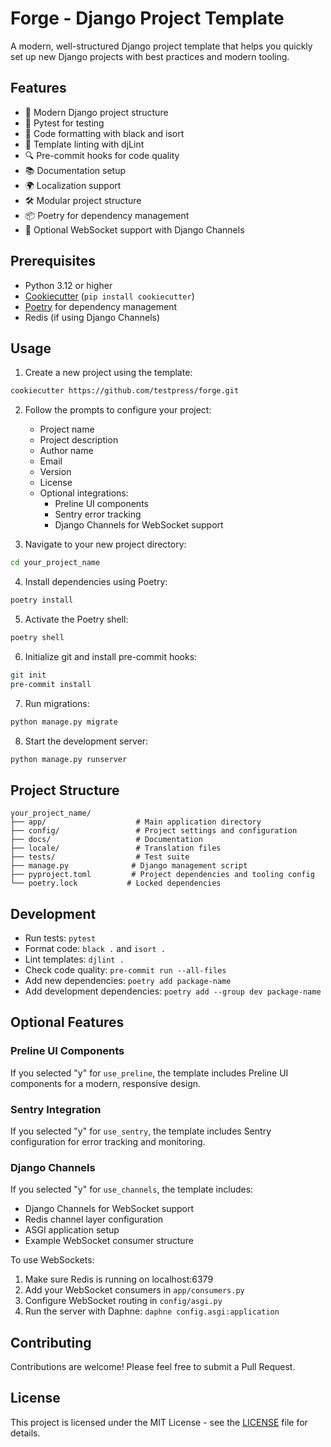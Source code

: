# Forge - Django Project Template

A modern, well-structured Django project template that helps you quickly set up new Django projects with best practices and modern tooling.

## Features

- 🚀 Modern Django project structure
- 🧪 Pytest for testing
- 🎨 Code formatting with black and isort
- 📝 Template linting with djLint
- 🔍 Pre-commit hooks for code quality
- 📚 Documentation setup
- 🌍 Localization support
- 🛠️ Modular project structure
- 📦 Poetry for dependency management
- 🔄 Optional WebSocket support with Django Channels

## Prerequisites

- Python 3.12 or higher
- [Cookiecutter](https://cookiecutter.readthedocs.io/) (`pip install cookiecutter`)
- [Poetry](https://python-poetry.org/) for dependency management
- Redis (if using Django Channels)

## Usage

1. Create a new project using the template:

```bash
cookiecutter https://github.com/testpress/forge.git
```

2. Follow the prompts to configure your project:
   - Project name
   - Project description
   - Author name
   - Email
   - Version
   - License
   - Optional integrations:
     - Preline UI components
     - Sentry error tracking
     - Django Channels for WebSocket support

3. Navigate to your new project directory:
```bash
cd your_project_name
```

4. Install dependencies using Poetry:
```bash
poetry install
```

5. Activate the Poetry shell:
```bash
poetry shell
```

6. Initialize git and install pre-commit hooks:
```bash
git init
pre-commit install
```

7. Run migrations:
```bash
python manage.py migrate
```

8. Start the development server:
```bash
python manage.py runserver
```

## Project Structure

```
your_project_name/
├── app/                    # Main application directory
├── config/                 # Project settings and configuration
├── docs/                   # Documentation
├── locale/                 # Translation files
├── tests/                  # Test suite
├── manage.py              # Django management script
├── pyproject.toml         # Project dependencies and tooling config
└── poetry.lock           # Locked dependencies
```

## Development

- Run tests: `pytest`
- Format code: `black .` and `isort .`
- Lint templates: `djlint .`
- Check code quality: `pre-commit run --all-files`
- Add new dependencies: `poetry add package-name`
- Add development dependencies: `poetry add --group dev package-name`

## Optional Features

### Preline UI Components
If you selected "y" for `use_preline`, the template includes Preline UI components for a modern, responsive design.

### Sentry Integration
If you selected "y" for `use_sentry`, the template includes Sentry configuration for error tracking and monitoring.

### Django Channels
If you selected "y" for `use_channels`, the template includes:
- Django Channels for WebSocket support
- Redis channel layer configuration
- ASGI application setup
- Example WebSocket consumer structure

To use WebSockets:
1. Make sure Redis is running on localhost:6379
2. Add your WebSocket consumers in `app/consumers.py`
3. Configure WebSocket routing in `config/asgi.py`
4. Run the server with Daphne: `daphne config.asgi:application`

## Contributing

Contributions are welcome! Please feel free to submit a Pull Request.

## License

This project is licensed under the MIT License - see the [LICENSE](LICENSE) file for details.